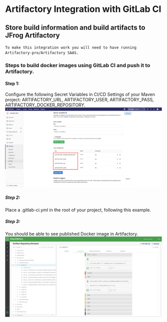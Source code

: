 # Artifactory Integration with GitLab CI
## Store build information and build artifacts to JFrog Artifactory

`To make this integration work you will need to have running Artifactory-pro/Artifactory SAAS.`

### Steps to build docker images using GitLab CI and push it to Artifactory.

#### Step 1:

Configure the following Secret Variables in CI/CD Settings of your Maven project: ARTIFACTORY_URL, ARTIFACTORY_USER, ARTIFACTORY_PASS, ARTIFACTORY_DOCKER_REPOSITORY.
![screenshot](img/Screen_Shot1.png)

##### Step 2:

Place a .gitlab-ci.yml in the root of your project, following this example.

##### Step 3:

You should be able to see published Docker image in Artifactory.
![screenshot](img/Screen_Shot2.png)

